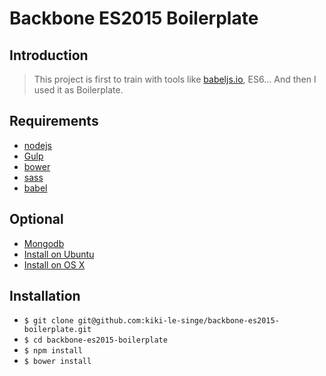# Backbone ES2015 Boilerplate

## Introduction

> This project is first to train with tools like [babeljs.io](https://babeljs.io/), ES6... And then I used it as Boilerplate.

## Requirements

 * [nodejs](http://nodejs.org/)
 * [Gulp](http://gulpjs.com/)
 * [bower](http://bower.io/)
 * [sass](http://sass-lang.com/)
 * [babel](https://babeljs.io/)

## Optional

 * [Mongodb](http://www.mongodb.org/)
  * [Install on Ubuntu](http://docs.mongodb.org/manual/tutorial/install-mongodb-on-ubuntu/)
  * [Install on OS X](http://docs.mongodb.org/manual/tutorial/install-mongodb-on-os-x/)

## Installation

* `$ git clone git@github.com:kiki-le-singe/backbone-es2015-boilerplate.git`
* `$ cd backbone-es2015-boilerplate`
* `$ npm install`
* `$ bower install`
